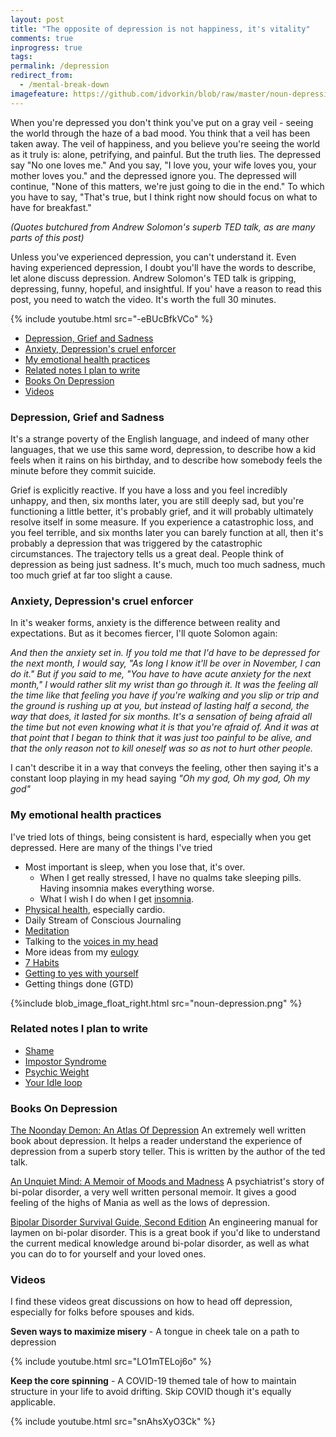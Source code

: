 ```yaml
---
layout: post
title: "The opposite of depression is not happiness, it's vitality"
comments: true
inprogress: true
tags:
permalink: /depression
redirect_from:
  - /mental-break-down
imagefeature: https://github.com/idvorkin/blob/raw/master/noun-depression.png
---
```


When you're depressed you don't think you've put on a gray veil - seeing the world through the haze of a bad mood. You think that a veil has been taken away. The veil of happiness, and you believe you're seeing the world as it truly is: alone, petrifying, and painful. But the truth lies. The depressed say "No one loves me." And you say, "I love you, your wife loves you, your mother loves you." and the depressed ignore you. The depressed will continue, "None of this matters, we're just going to die in the end." To which you have to say, "That's true, but I think right now should focus on what to have for breakfast."

_(Quotes butchured from Andrew Solomon's superb TED talk, as are many parts of this post)_

Unless you've experienced depression, you can't understand it. Even having experienced depression, I doubt you'll have the words to describe, let alone discuss depression. Andrew Solomon's TED talk is gripping, depressing, funny, hopeful, and insightful. If you' have a reason to read this post, you need to watch the video. It's worth the full 30 minutes.

{% include youtube.html src="-eBUcBfkVCo" %}

<!-- prettier-ignore-start -->
<!-- vim-markdown-toc GFM -->

- [Depression, Grief and Sadness](#depression-grief-and-sadness)
- [Anxiety, Depression's cruel enforcer](#anxiety-depressions-cruel-enforcer)
- [My emotional health practices](#my-emotional-health-practices)
- [Related notes I plan to write](#related-notes-i-plan-to-write)
- [Books On Depression](#books-on-depression)
- [Videos](#videos)

<!-- vim-markdown-toc -->
<!-- prettier-ignore-end -->

### Depression, Grief and Sadness

It's a strange poverty of the English language, and indeed of many other languages, that we use this same word, depression, to describe how a kid feels when it rains on his birthday, and to describe how somebody feels the minute before they commit suicide.

Grief is explicitly reactive. If you have a loss and you feel incredibly unhappy, and then, six months later, you are still deeply sad, but you're functioning a little better, it's probably grief, and it will probably ultimately resolve itself in some measure. If you experience a catastrophic loss, and you feel terrible, and six months later you can barely function at all, then it's probably a depression that was triggered by the catastrophic circumstances. The trajectory tells us a great deal. People think of depression as being just sadness. It's much, much too much sadness, much too much grief at far too slight a cause.

### Anxiety, Depression's cruel enforcer

In it's weaker forms, anxiety is the difference between reality and expectations. But as it becomes fiercer, I'll quote Solomon again:

_And then the anxiety set in. If you told me that I'd have to be depressed for the next month, I would say, "As long I know it'll be over in November, I can do it." But if you said to me, "You have to have acute anxiety for the next month," I would rather slit my wrist than go through it. It was the feeling all the time like that feeling you have if you're walking and you slip or trip and the ground is rushing up at you, but instead of lasting half a second, the way that does, it lasted for six months. It's a sensation of being afraid all the time but not even knowing what it is that you're afraid of. And it was at that point that I began to think that it was just too painful to be alive, and that the only reason not to kill oneself was so as not to hurt other people._

I can't describe it in a way that conveys the feeling, other then saying it's a constant loop playing in my head saying _"Oh my god, Oh my god, Oh my god"_

### My emotional health practices

I've tried lots of things, being consistent is hard, especially when you get depressed. Here are many of the things I've tried

- Most important is sleep, when you lose that, it's over.
  - When I get really stressed, I have no qualms take sleeping pills. Having insomnia makes everything worse.
  - What I wish I do when I get [insomnia](/insomnia).
- [Physical health](/physical-health), especially cardio.
- Daily Stream of Conscious Journaling
- [Meditation](/siy)
- Talking to the [voices in my head](/voices)
- More ideas from my [eulogy](/eulogy)
- [7 Habits](/7-habits)
- [Getting to yes with yourself](/getting-to-yes-with-yourself)
- Getting things done (GTD)

{%include blob_image_float_right.html src="noun-depression.png" %}

### Related notes I plan to write

- [Shame](/shame)
- [Impostor Syndrome ](/imposter)
- [Psychic Weight](/psychic-weight)
- [Your Idle loop](/idle-loop)

### Books On Depression

[The Noonday Demon: An Atlas Of Depression](http://www.amazon.com/Noonday-Demon-Atlas-Depression/dp/1501123882/ref=sr_1_1?ie=UTF8&qid=1455117245&sr=8-1&keywords=atlas+of+depression)
An extremely well written book about depression. It helps a reader understand the experience of depression from a superb story teller. This is written by the author of the ted talk.

[An Unquiet Mind: A Memoir of Moods and Madness](http://www.amazon.com/Unquiet-Mind-Memoir-Moods-Madness/dp/0679763309/ref=sr_1_1?ie=UTF8&qid=1455117218&sr=8-1&keywords=unquit+mind)
A psychiatrist's story of bi-polar disorder, a very well written personal memoir. It gives a good feeling of the highs of Mania as well as the lows of depression.

[Bipolar Disorder Survival Guide, Second Edition](http://www.amazon.com/Bipolar-Disorder-Survival-Guide-Second/dp/1606235427/ref=sr_1_1?ie=UTF8&qid=1455117269&sr=8-1&keywords=bipolar+survival+guide)
An engineering manual for laymen on bi-polar disorder. This is a great book if you'd like to understand the current medical knowledge around bi-polar disorder, as well as what you can do to for yourself and your loved ones.

### Videos

I find these videos great discussions on how to head off depression, especially for folks before spouses and kids.

**Seven ways to maximize misery** - A tongue in cheek tale on a path to depression

{% include youtube.html src="LO1mTELoj6o" %}

**Keep the core spinning** - A COVID-19 themed tale of how to maintain structure in your life to avoid drifting. Skip COVID though it's equally applicable.

{% include youtube.html src="snAhsXyO3Ck" %}
